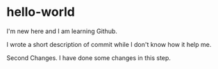 # hello-world
I'm new here and I am learning Github.

I wrote a short description of commit while I don't know how it help me.


Second Changes.
I have done some changes in this step. 
